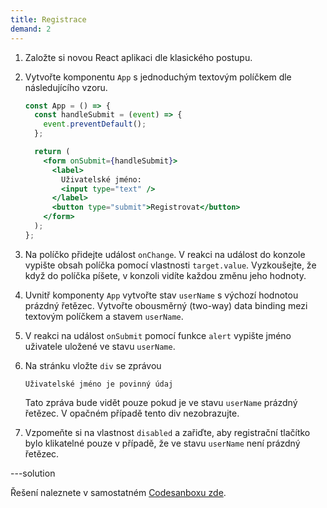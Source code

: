 ```yaml
---
title: Registrace
demand: 2
---
```


1. Založte si novou React aplikaci dle klasického postupu.
1. Vytvořte komponentu `App` s jednoduchým textovým políčkem dle následujícího vzoru.

   ```jsx
   const App = () => {
     const handleSubmit = (event) => {
       event.preventDefault();
     };

     return (
       <form onSubmit={handleSubmit}>
         <label>
           Uživatelské jméno:
           <input type="text" />
         </label>
         <button type="submit">Registrovat</button>
       </form>
     );
   };
   ```

1. Na políčko přidejte událost `onChange`. V reakci na událost do konzole vypište obsah políčka pomocí vlastnosti `target.value`. Vyzkoušejte, že když do políčka píšete, v konzoli vidíte každou změnu jeho hodnoty.
1. Uvnitř komponenty `App` vytvořte stav `userName` s výchozí hodnotou prázdný řetězec. Vytvořte obousměrný (two-way) data binding mezi textovým políčkem a stavem `userName`.
1. V reakci na událost `onSubmit` pomocí funkce `alert` vypište jméno uživatele uložené ve stavu `userName`.
1. Na stránku vložte `div` se zprávou
   ```text
   Uživatelské jméno je povinný údaj
   ```
   Tato zpráva bude vidět pouze pokud je ve stavu `userName` prázdný řetězec. V opačném případě tento div nezobrazujte.
1. Vzpomeňte si na vlastnost `disabled` a zařiďte, aby registrační tlačítko bylo klikatelné pouze v případě, že ve stavu `userName` není prázdný řetězec.

---solution

Řešení naleznete v samostatném [Codesanboxu zde](https://codesandbox.io/s/da-web-registrace-t1ogp1?file=/src/App.jsx).
